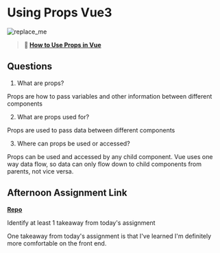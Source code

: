 # Using Props Vue3

![replace_me](https://codeworks.blob.core.windows.net/public/assets/img/illustrations/placeholder.svg)

> **📖 [How to Use Props in Vue](https://codeworksacademy.com/fs-student-guide/resources/wk6/02-Props)**

## Questions

1. What are props?

Props are how to pass variables and other information between different components

2. What are props used for?

Props are used to pass data between different components

3. Where can props be used or accessed?

Props can be used and accessed by any child component. Vue uses one way data flow, so data can only flow down to child components from parents, not vice versa.

## Afternoon Assignment Link

**[Repo](https://github.com/Max-Ball/nasaLab)**

Identify at least 1 takeaway from today's assignment

One takeaway from today's assignment is that I've learned I'm definitely more comfortable on the front end.
